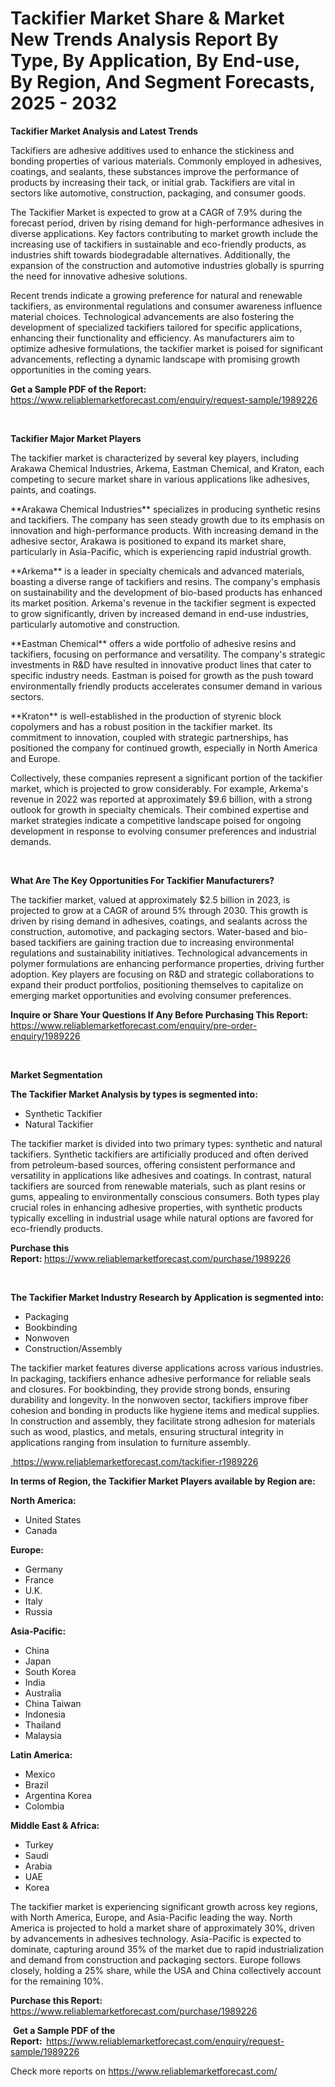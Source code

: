 <p><h1>Tackifier Market Share & Market New Trends Analysis Report By Type, By Application, By End-use, By Region, And Segment Forecasts, 2025 - 2032</h1></p><p><strong>Tackifier Market Analysis and Latest Trends</strong></p>
<p><p>Tackifiers are adhesive additives used to enhance the stickiness and bonding properties of various materials. Commonly employed in adhesives, coatings, and sealants, these substances improve the performance of products by increasing their tack, or initial grab. Tackifiers are vital in sectors like automotive, construction, packaging, and consumer goods.</p><p>The Tackifier Market is expected to grow at a CAGR of 7.9% during the forecast period, driven by rising demand for high-performance adhesives in diverse applications. Key factors contributing to market growth include the increasing use of tackifiers in sustainable and eco-friendly products, as industries shift towards biodegradable alternatives. Additionally, the expansion of the construction and automotive industries globally is spurring the need for innovative adhesive solutions.</p><p>Recent trends indicate a growing preference for natural and renewable tackifiers, as environmental regulations and consumer awareness influence material choices. Technological advancements are also fostering the development of specialized tackifiers tailored for specific applications, enhancing their functionality and efficiency. As manufacturers aim to optimize adhesive formulations, the tackifier market is poised for significant advancements, reflecting a dynamic landscape with promising growth opportunities in the coming years.</p></p>
<p><strong>Get a Sample PDF of the Report:&nbsp;</strong> <a href="https://www.reliablemarketforecast.com/enquiry/request-sample/1989226?utm_campaign=2101&utm_medium=2&utm_source=Github&utm_content=ia&utm_term=30012025&utm_id=tackifier">https://www.reliablemarketforecast.com/enquiry/request-sample/1989226</a></p>
<p>&nbsp;</p>
<p><strong>Tackifier Major Market Players</strong></p>
<p><p>The tackifier market is characterized by several key players, including Arakawa Chemical Industries, Arkema, Eastman Chemical, and Kraton, each competing to secure market share in various applications like adhesives, paints, and coatings.</p><p>**Arakawa Chemical Industries** specializes in producing synthetic resins and tackifiers. The company has seen steady growth due to its emphasis on innovation and high-performance products. With increasing demand in the adhesive sector, Arakawa is positioned to expand its market share, particularly in Asia-Pacific, which is experiencing rapid industrial growth.</p><p>**Arkema** is a leader in specialty chemicals and advanced materials, boasting a diverse range of tackifiers and resins. The company's emphasis on sustainability and the development of bio-based products has enhanced its market position. Arkema's revenue in the tackifier segment is expected to grow significantly, driven by increased demand in end-use industries, particularly automotive and construction.</p><p>**Eastman Chemical** offers a wide portfolio of adhesive resins and tackifiers, focusing on performance and versatility. The company's strategic investments in R&D have resulted in innovative product lines that cater to specific industry needs. Eastman is poised for growth as the push toward environmentally friendly products accelerates consumer demand in various sectors.</p><p>**Kraton** is well-established in the production of styrenic block copolymers and has a robust position in the tackifier market. Its commitment to innovation, coupled with strategic partnerships, has positioned the company for continued growth, especially in North America and Europe.</p><p>Collectively, these companies represent a significant portion of the tackifier market, which is projected to grow considerably. For example, Arkema's revenue in 2022 was reported at approximately $9.6 billion, with a strong outlook for growth in specialty chemicals. Their combined expertise and market strategies indicate a competitive landscape poised for ongoing development in response to evolving consumer preferences and industrial demands.</p></p>
<p>&nbsp;</p>
<p><strong>What Are The Key Opportunities For Tackifier Manufacturers?</strong></p>
<p><p>The tackifier market, valued at approximately $2.5 billion in 2023, is projected to grow at a CAGR of around 5% through 2030. This growth is driven by rising demand in adhesives, coatings, and sealants across the construction, automotive, and packaging sectors. Water-based and bio-based tackifiers are gaining traction due to increasing environmental regulations and sustainability initiatives. Technological advancements in polymer formulations are enhancing performance properties, driving further adoption. Key players are focusing on R&D and strategic collaborations to expand their product portfolios, positioning themselves to capitalize on emerging market opportunities and evolving consumer preferences.</p></p>
<p><strong>Inquire or Share Your Questions If Any Before Purchasing This Report:</strong> <a href="https://www.reliablemarketforecast.com/enquiry/pre-order-enquiry/1989226?utm_campaign=2101&utm_medium=2&utm_source=Github&utm_content=ia&utm_term=30012025&utm_id=tackifier">https://www.reliablemarketforecast.com/enquiry/pre-order-enquiry/1989226</a></p>
<p>&nbsp;</p>
<p><strong>Market Segmentation</strong></p>
<p><strong>The Tackifier Market Analysis by types is segmented into:</strong></p>
<p><ul><li>Synthetic Tackifier</li><li>Natural Tackifier</li></ul></p>
<p><p>The tackifier market is divided into two primary types: synthetic and natural tackifiers. Synthetic tackifiers are artificially produced and often derived from petroleum-based sources, offering consistent performance and versatility in applications like adhesives and coatings. In contrast, natural tackifiers are sourced from renewable materials, such as plant resins or gums, appealing to environmentally conscious consumers. Both types play crucial roles in enhancing adhesive properties, with synthetic products typically excelling in industrial usage while natural options are favored for eco-friendly products.</p></p>
<p><strong>Purchase this Report:&nbsp;</strong><a href="https://www.reliablemarketforecast.com/purchase/1989226?utm_campaign=2101&utm_medium=2&utm_source=Github&utm_content=ia&utm_term=30012025&utm_id=tackifier">https://www.reliablemarketforecast.com/purchase/1989226</a></p>
<p>&nbsp;</p>
<p><strong>The Tackifier Market Industry Research by Application is segmented into:</strong></p>
<p><ul><li>Packaging</li><li>Bookbinding</li><li>Nonwoven</li><li>Construction/Assembly</li></ul></p>
<p><p>The tackifier market features diverse applications across various industries. In packaging, tackifiers enhance adhesive performance for reliable seals and closures. For bookbinding, they provide strong bonds, ensuring durability and longevity. In the nonwoven sector, tackifiers improve fiber cohesion and bonding in products like hygiene items and medical supplies. In construction and assembly, they facilitate strong adhesion for materials such as wood, plastics, and metals, ensuring structural integrity in applications ranging from insulation to furniture assembly.</p></p>
<p><a href="https://www.reliablemarketforecast.com/tackifier-r1989226?utm_campaign=2101&utm_medium=2&utm_source=Github&utm_content=ia&utm_term=30012025&utm_id=tackifier">&nbsp;https://www.reliablemarketforecast.com/tackifier-r1989226</a></p>
<p><strong>In terms of Region, the Tackifier Market Players available by Region are:</strong></p>
<p>
    <p> <strong> North America: </strong>
        <ul>
            <li>United States</li>
            <li>Canada</li>
        </ul>
        </p> 
    <p> <strong> Europe: </strong>
        <ul>
            <li>Germany</li>
            <li>France</li>
            <li>U.K.</li>
            <li>Italy</li>
            <li>Russia</li>
        </ul>
        </p> 
    <p> <strong> Asia-Pacific: </strong>
        <ul>
            <li>China</li>
            <li>Japan</li>
            <li>South Korea</li>
            <li>India</li>
            <li>Australia</li>
            <li>China Taiwan</li>
            <li>Indonesia</li>
            <li>Thailand</li>
            <li>Malaysia</li>
        </ul>
        </p> 
    <p> <strong> Latin America: </strong>
        <ul>
            <li>Mexico</li>
            <li>Brazil</li>
            <li>Argentina Korea</li>
            <li>Colombia</li>
        </ul>
        </p> 
    <p> <strong> Middle East & Africa: </strong>
        <ul>
            <li>Turkey</li>
            <li>Saudi</li>
            <li>Arabia</li>
            <li>UAE</li>
            <li>Korea</li>
        </ul>
    </p>
    </p>
<p><p>The tackifier market is experiencing significant growth across key regions, with North America, Europe, and Asia-Pacific leading the way. North America is projected to hold a market share of approximately 30%, driven by advancements in adhesives technology. Asia-Pacific is expected to dominate, capturing around 35% of the market due to rapid industrialization and demand from construction and packaging sectors. Europe follows closely, holding a 25% share, while the USA and China collectively account for the remaining 10%.</p></p>
<p><strong>Purchase this Report: </strong><a href="https://www.reliablemarketforecast.com/purchase/1989226?utm_campaign=2101&utm_medium=2&utm_source=Github&utm_content=ia&utm_term=30012025&utm_id=tackifier">https://www.reliablemarketforecast.com/purchase/1989226</a></p>
<p>&nbsp;<strong>Get a Sample PDF of the Report:&nbsp;&nbsp;</strong><a href="https://www.reliablemarketforecast.com/enquiry/request-sample/1989226?utm_campaign=2101&utm_medium=2&utm_source=Github&utm_content=ia&utm_term=30012025&utm_id=tackifier">https://www.reliablemarketforecast.com/enquiry/request-sample/1989226</a></p>
<p><strong></strong></p>
<p>Check more reports on <a href="https://www.reliablemarketforecast.com/?utm_campaign=2101&utm_medium=2&utm_source=Github&utm_content=ia&utm_term=30012025&utm_id=tackifier">https://www.reliablemarketforecast.com/</a></p>